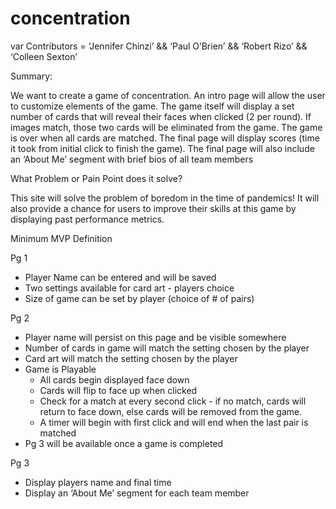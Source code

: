 # concentration

var Contributors =  ‘Jennifer Chinzi’ && ‘Paul O’Brien’ && ‘Robert Rizo’ && ‘Colleen Sexton’

Summary:

We want to create a game of concentration.
An intro page will allow the user to customize elements of the game.
The game itself will display a set number of cards that will reveal their faces when clicked (2 per round).  If images match, those two cards will be eliminated from the game.  The game is over when all cards are matched.
The final page will display scores (time it took from initial click to finish the game).  The final page will also include an ‘About Me’ segment with brief bios of all team members

What Problem or Pain Point does it solve?

This site will solve the problem of boredom in the time of pandemics!  It will also provide a chance for users to improve their skills at this game by displaying past performance metrics.

Minimum MVP Definition

Pg 1

 - Player Name can be entered and will be saved
 - Two settings available for card art - players choice
 - Size of game can be set by player (choice of # of pairs)
 
Pg 2

 - Player name will persist on this page and be visible somewhere
 - Number of cards in game will match the setting chosen by the player
 - Card art will match the setting chosen by the player
 - Game is Playable
    - All cards begin displayed face down
    - Cards will flip to face up when clicked
    - Check for a match at every second click - if no match, cards will return to face down, else cards will be removed from the game.
    - A timer will begin with first click and will end when the last pair is matched
  - Pg 3 will be available once a game is completed
  
Pg 3

  - Display players name and final time
  - Display an ‘About Me’ segment for each team member
